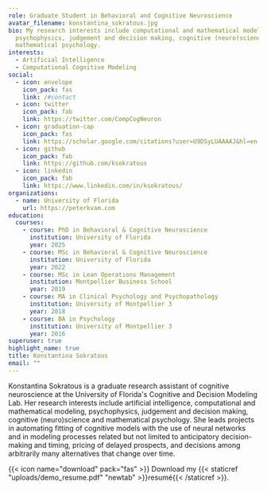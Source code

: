 ```yaml
---
role: Graduate Student in Behavioral and Cognitive Neuroscience
avatar_filename: konstantina_sokratous.jpg
bio: My research interests include computational and mathematical modeling,
  psychophysics, judgement and decision making, cognitive (neuro)science and
  mathematical psychology.
interests:
  - Artificial Intelligence
  - Computational Cognitive Modeling
social:
  - icon: envelope
    icon_pack: fas
    link: /#contact
  - icon: twitter
    icon_pack: fab
    link: https://twitter.com/CompCogNeuron
  - icon: graduation-cap
    icon_pack: fas
    link: https://scholar.google.com/citations?user=U9DSyLUAAAAJ&hl=en
  - icon: github
    icon_pack: fab
    link: https://github.com/ksokratous
  - icon: linkedin
    icon_pack: fab
    link: https://www.linkedin.com/in/ksokratous/
organizations:
  - name: University of Florida
    url: https://peterkvam.com
education:
  courses:
    - course: PhD in Behavioral & Cognitive Neuroscience
      institution: University of Florida
      year: 2025
    - course: MSc in Behavioral & Cognitive Neuroscience
      institution: University of Florida
      year: 2022
    - course: MSc in Lean Operations Management
      institution: Montpellier Business School
      year: 2019
    - course: MA in Clinical Psychology and Psychopathology
      institution: University of Montpellier 3
      year: 2018
    - course: BA in Psychology
      institution: University of Montpellier 3
      year: 2016
superuser: true
highlight_name: true
title: Konstantina Sokratous
email: ""
---
```

Konstantina Sokratous is a graduate research assistant of cognitive neuroscience at the University of Florida's Cognitive and Decision Modeling Lab. Her research interests include artificial intelligence, computational and mathematical modeling, psychophysics, judgement and decision making, cognitive (neuro)science and mathematical psychology. She leads projects in automating fitting of cognitive models with the use of neural networks and in modeling processes related but not limited to anticipatory decision-making and timing, pricing of delayed prospects, and decisions among arbitrarily many alternatives that change over time.



{{< icon name="download" pack="fas" >}} Download my {{< staticref "uploads/demo_resume.pdf" "newtab" >}}resumé{{< /staticref >}}.